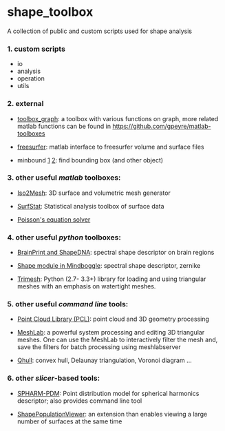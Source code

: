# shape_toolbox
A collection of public and custom scripts used for shape analysis
### 1. custom scripts
  * io
  * analysis
  * operation
  * utils

### 2. external
  * [toolbox_graph](https://www.mathworks.com/matlabcentral/fileexchange/5355-toolbox-graph): a toolbox with various functions on graph,
  more related matlab functions can be found in https://github.com/gpeyre/matlab-toolboxes

  * [freesurfer](https://surfer.nmr.mgh.harvard.edu/): matlab interface to freesurfer volume and surface files
  
  * minbound [1](https://www.mathworks.com/matlabcentral/fileexchange/34767-a-suite-of-minimal-bounding-objects) [2](https://www.mathworks.com/matlabcentral/fileexchange/18264-minimal-bounding-box): find bounding box (and other object)

### 3. other useful *matlab* toolboxes:

  * [Iso2Mesh](https://github.com/fangq/iso2mesh): 3D surface and volumetric mesh generator
   
  * [SurfStat](http://www.math.mcgill.ca/keith/surfstat/): Statistical analysis toolbox of surface data
   
  * [Poisson's equation solver](http://www.csd.uwo.ca/~ygorelic/3DGMG_poisson_solver_basic.zip)

### 4. other useful *python* toolboxes:
  * [BrainPrint and ShapeDNA](https://github.com/reuter-lab/BrainPrint): spectral shape descriptor on brain regions
  
  * [Shape module in Mindboggle](https://github.com/nipy/mindboggle/tree/master/mindboggle/shapes): spectral shape descriptor, zernike
  
  * [Trimesh](https://github.com/mikedh/trimesh): Python (2.7- 3.3+) library for loading and using triangular meshes with an emphasis on watertight meshes.

### 5. other useful *command line* tools:

  * [Point Cloud Library (PCL)](http://www.pointclouds.org/): point cloud and 3D geometry processing

  * [MeshLab](http://www.meshlab.net/ ): a powerful system processing and editing 3D triangular meshes. One can use the MeshLab to interactively filter the mesh and, save the filters for batch processing using meshlabserver
   
  * [Qhull](http://www.qhull.org/): convex hull, Delaunay triangulation, Voronoi diagram ...
   
### 6. other *slicer*-based tools:
  
  * [SPHARM-PDM](https://github.com/NIRALUser/SPHARM-PDM): Point distribution model for spherical harmonics descriptor; also provides command line tool
  
  * [ShapePopulationViewer](https://github.com/NIRALUser/ShapePopulationViewer): an extension than enables viewing a large number of surfaces at the same time
